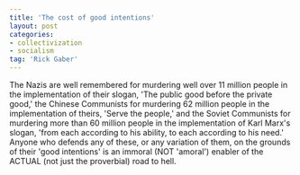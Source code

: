 ```yaml
---
title: 'The cost of good intentions'
layout: post
categories:
- collectivization
- socialism
tag: 'Rick Gaber'
---
```


The Nazis are well remembered for murdering well over 11 million people in the implementation of their slogan, 'The public good before the private good,' the Chinese Communists for murdering 62 million people in the implementation of theirs, 'Serve the people,' and the Soviet Communists for murdering more than 60 million people in the implementation of Karl Marx's slogan, 'from each according to his ability, to each according to his need.' Anyone who defends any of these, or any variation of them, on the grounds of their 'good intentions' is an immoral (NOT 'amoral') enabler of the ACTUAL (not just the proverbial) road to hell.
